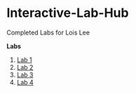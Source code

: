 # Interactive-Lab-Hub

Completed Labs for Lois Lee

**Labs**
1. [Lab 1](https://github.com/lois-lee/IDD-Fa18-Lab1)
2. [Lab 2](https://github.com/lois-lee/IDD-Fa19-Lab2)
3. [Lab 3](https://github.com/lois-lee/IDD-Fa19-Lab3)
4. [Lab 4](https://github.com/lois-lee/IDD-Fa19-Lab4)
